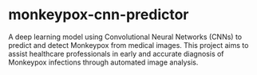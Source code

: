 # monkeypox-cnn-predictor
A deep learning model using Convolutional Neural Networks (CNNs) to predict and detect Monkeypox from medical images. This project aims to assist healthcare professionals in early and accurate diagnosis of Monkeypox infections through automated image analysis.
